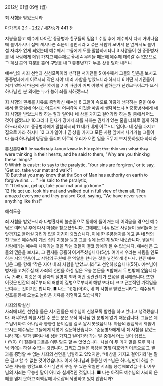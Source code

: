 2012년 01월 09일 (월)

죄 사함을 받았느니라



마가복음 2:1 - 2:12 / 새찬송가 441 장


지붕을 뜯고 예수께 나아간 중풍병자 친구들의 믿음
1 수일 후에 예수께서 다시 가버나움에 들어가시니 집에 계시다는 소문이 들린지라 2 많은 사람이 모여서 문 앞까지도 들어설 자리가 없게 되었는데 예수께서 그들에게 도를 말씀하시더니 3 사람들이 한 중풍병자를 네 사람에게 메워 가지고 예수께로 올새 4 무리들 때문에 예수께 데려갈 수 없으므로 그 계신 곳의 지붕을 뜯어 구멍을 내고 중풍병자가 누운 상을 달아 내리니

예수님의 사죄 선언과 신성모독이라 생각한 서기관들
5 예수께서 그들의 믿음을 보시고 중풍병자에게 이르시되 작은 자야 네 죄 사함을 받았느니라 하시니 6 어떤 서기관들이 거기 앉아서 마음에 생각하기를 7 이 사람이 어찌 이렇게 말하는가 신성모독이로다 오직 하나님 한 분 외에는 누가 능히 죄를 사하겠느냐

죄 사함의 권세를 치유로 증명하신 예수님
8 그들이 속으로 이렇게 생각하는 줄을 예수께서 곧 중심에 아시고 이르시되 어찌하여 이것을 마음에 생각하느냐 9 중풍병자에게 네 죄 사함을 받았느니라 하는 말과 일어나 네 상을 가지고 걸어가라 하는 말 중에서 어느 것이 쉽겠느냐 10 그러나 인자가 땅에서 죄를 사하는 권세가 있는 줄을 너희로 알게 하려 하노라 하시고 중풍병자에게 말씀하시되 11 내가 네게 이르노니 일어나 네 상을 가지고 집으로 가라 하시니 12 그가 일어나 곧 상을 가지고 모든 사람 앞에서 나가거늘 그들이 다 놀라 하나님께 영광을 돌리며 이르되 우리가 이런 일을 도무지 보지 못하였다 하더라

중심문단●8 Immediately Jesus knew in his spirit that this was what they were thinking in their hearts, and he said to them, "Why are you thinking these things?   
9 Which is easier: to say to the paralytic, 'Your sins are forgiven,' or to say, 'Get up, take your mat and walk'?   
10 But that you may know that the Son of Man has authority on earth to forgive sins. . . ." He said to the paralytic,   
11 "I tell you, get up, take your mat and go home."   
12 He got up, took his mat and walked out in full view of them all. This amazed everyone and they praised God, saying, "We have never seen anything like this!"

해석도움





죄 사함을 받았느니라 
나병환자의 불순종으로 동네에 들어가는 데 어려움을 겪으신 예수님은 여러 날 후에 다시 마을을 찾으셨습니다. 그때에도 너무 많은 사람들이 몰려들어 문 앞까지도 들어설 자리가 없을 지경이 되었습니다. 이에 한 중풍병자를 메고 온 네 명의 친구들은 예수님이 계신 집의 지붕을 뜯고 그를 상에 눕힌 채 달아 내렸습니다. 믿음의 사람에게는 예수께 나아가는 것을 막는 것들이 결코 장애가 될 수 없습니다. 예수님은 그들의 믿음을 보시고, 그 환자를 긍휼히 여겨주셨습니다(5상). 여기서 우리는 사람을 인도하는 자의 믿음이 그 사람의 구원에 큰 역할을 한다는 것을 발견하게 됩니다. 한편 예수님은 그를 향해 “작은 자야 네 죄 사함을 받았느니라”고 선언하셨습니다(5하). 예수님이 병자를 고쳐주실 때 사죄의 선언을 하신 일은 오늘 본문을 포함해서 두 번밖에 없습니다(눅 7:48). 이것은 이 환자의 질병이 죄와 어떤 상관관계가 있음을 암시해줍니다. 또한 이것은 인간의 죄로부터의 해방이 질병으로부터의 해방보다 더 크고 근본적인 기적임을 보여주는 것이기도 합니다. 
■ 나는 “쫛쫛(아)야, 네 죄 사함을 받았느니라”는 예수님의 선포를 통해 오늘도 놀라운 치유를 경험하고 있습니까?

사죄의 확실성  
사죄에 대한 선언을 들은 서기관들은 예수님이 신성모독 발언을 하고 있다고 생각했습니다. 왜냐하면 죄를 사할 수 있는 분은 오직 하나님 한 분밖에 없기 때문입니다. 그들은 예수님이 바로 하나님과 동등한 분이심을 결코 알지 못했습니다. 마음의 중심까지 꿰뚫어 보시는 예수님은 그들에게 이렇게 질문하셨습니다. “중풍병자에게 네 죄 사함을 받았느니라 하는 말과 일어나 네 상을 가지고 걸어가라 하는 말 중에서 어느 것이 쉽겠느냐”(9). 이 질문에 그들은 아무 말도 할 수 없었습니다. 사실 이 두 가지 말은 모두 하나님 외에는 하실 수 없는 것입니다. 그리고 그들은 백성을 향해 여호와의 이름으로 그 결과를 증명할 수 없는 사죄의 선언을 남발하고 있었지만, “네 상을 가지고 걸어가라”는 말은 결코 할 수 없는 것이었습니다. 이에 하나님과 동등한 예수님은 하나님만이 하실 수 있는 치유를 행함으로 하나님만이 주실 수 있는 확실한 사죄를 증명해보였습니다. 예수님의 사죄는 무능한 말이 아니라 실제적인 것입니다. 
■ 나는 아직도 예수님의 사죄의 은혜를 믿지 못하고 죄책감에 사로잡혀 낙망하고 있지 않습니까?
